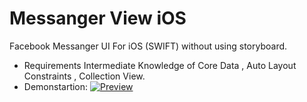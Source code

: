 # Messanger View iOS
Facebook Messanger UI For iOS (SWIFT) without using storyboard.
- Requirements 
Intermediate Knowledge of Core Data , Auto Layout Constraints , Collection View.
- Demonstartion: 
<a href="https://github.com/shubham14896/messanger_ios/blob/master/preview.gif"><img src="https://github.com/shubham14896/messanger_ios/blob/master/preview.gif" title="Preview"/></a>

